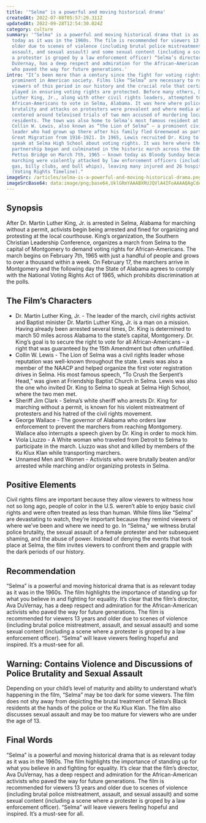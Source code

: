 ```yaml
---
title: '"Selma" is a powerful and moving historical drama'
createdAt: 2022-07-08T05:57:20.311Z
updatedAt: 2022-09-28T12:54:30.024Z
category: culture
summary: '"Selma" is a powerful and moving historical drama that is as relevant
  today as it was in the 1960s. The film is recommended for viewers 13 years and
  older due to scenes of violence (including brutal police mistreatment,
  assault, and sexual assault) and some sexual content (including a scene where
  a protester is groped by a law enforcement officer) “Selma’s director, Ava
  DuVernay, has a deep respect and admiration for the African-American activists
  who paved the way for future generations.'
intro: "It’s been more than a century since the fight for voting rights was so
  prominent in American society. Films like “Selma” are necessary to remind
  viewers of this period in our history and the crucial role that certain people
  played in ensuring voting rights are protected. Before many others, Dr. Martin
  Luther King, Jr., along with other civil rights leaders, attempted to register
  African-Americans to vote in Selma, Alabama. It was here where police
  brutality and attacks on protesters were prevalent and where media attention
  centered around televised trials of two men accused of murdering local Black
  residents. The town was also home to Selma’s most famous resident at the time:
  Collin W. Lewis, also known as “the Lion of Selma” – a prominent civil rights
  leader who had grown up there after his family fled Greenwood as part of the
  Great Migration from 1916-1921. In 1965, Lewis recruited Dr. King to come
  speak at Selma High School about voting rights. It was here where their
  partnership began and culminated in the historic march across the Edmund
  Pettus Bridge on March 7th, 1965 – known today as Bloody Sunday because those
  marching were violently attacked by law enforcement officers (including tear
  gas, billy clubs, and bull whips), leaving many injured and 26 hospitalized
  (Voting Rights Timeline)."
imageSrc: /articles/selma-is-a-powerful-and-moving-historical-drama.png
imageSrcBase64: data:image/png;base64,UklGRmYAAABXRUJQVlA4IFoAAAAQAgCdASoKAAoAAUAmJZQCdAEPBAYIpiZAAP7808JSSH6Y/VtLqgQOtok3UKV0o9eXoIqXkcQST7sLGGzA2SBIrOAsaoTt1MkZidrCY8mUAbjpdwB1agXewAA=
---
```


## Synopsis

After Dr. Martin Luther King, Jr. is arrested in Selma, Alabama for marching without a permit, activists begin being arrested and fined for organizing and protesting at the local courthouse. King’s organization, the Southern Christian Leadership Conference, organizes a march from Selma to the capital of Montgomery to demand voting rights for African-Americans. The march begins on February 7th, 1965 with just a handful of people and grows to over a thousand within a week. On February 17, the marchers arrive in Montgomery and the following day the State of Alabama agrees to comply with the National Voting Rights Act of 1965, which prohibits discrimination at the polls.

## The Film’s Characters

- Dr. Martin Luther King, Jr. - The leader of the march, civil rights activist and Baptist minister Dr. Martin Luther King, Jr. is a man on a mission. Having already been arrested several times, Dr. King is determined to march 50 miles across Alabama to the state’s capital, Montgomery. Dr. King’s goal is to secure the right to vote for all African-Americans – a right that was guaranteed by the 15th Amendment but often unfulfilled.
- Collin W. Lewis - The Lion of Selma was a civil rights leader whose reputation was well-known throughout the state. Lewis was also a member of the NAACP and helped organize the first voter registration drives in Selma. His most famous speech, “To Crush the Serpent’s Head,” was given at Friendship Baptist Church in Selma. Lewis was also the one who invited Dr. King to Selma to speak at Selma High School, where the two men met.
- Sheriff Jim Clark - Selma’s white sheriff who arrests Dr. King for marching without a permit, is known for his violent mistreatment of protesters and his hatred of the civil rights movement.
- George Wallace - The governor of Alabama who orders law enforcement to prevent the marchers from reaching Montgomery. Wallace also interrupts a speech given by Dr. King in order to mock him.
- Viola Liuzzo - A White woman who traveled from Detroit to Selma to participate in the march. Liuzzo was shot and killed by members of the Ku Klux Klan while transporting marchers.
- Unnamed Men and Women - Activists who were brutally beaten and/or arrested while marching and/or organizing protests in Selma.

## Positive Elements

Civil rights films are important because they allow viewers to witness how not so long ago, people of color in the U.S. weren’t able to enjoy basic civil rights and were often treated as less than human. While films like “Selma” are devastating to watch, they’re important because they remind viewers of where we’ve been and where we need to go. In “Selma,” we witness brutal police brutality, the sexual assault of a female protester and her subsequent shaming, and the abuse of power. Instead of denying the events that took place at Selma, the film invites viewers to confront them and grapple with the dark periods of our history.

## Recommendation

“Selma” is a powerful and moving historical drama that is as relevant today as it was in the 1960s. The film highlights the importance of standing up for what you believe in and fighting for equality. It’s clear that the film’s director, Ava DuVernay, has a deep respect and admiration for the African-American activists who paved the way for future generations. The film is recommended for viewers 13 years and older due to scenes of violence (including brutal police mistreatment, assault, and sexual assault) and some sexual content (including a scene where a protester is groped by a law enforcement officer). “Selma” will leave viewers feeling hopeful and inspired. It’s a must-see for all.

## Warning: Contains Violence and Discussions of Police Brutality and Sexual Assault

Depending on your child’s level of maturity and ability to understand what’s happening in the film, “Selma” may be too dark for some viewers. The film does not shy away from depicting the brutal treatment of Selma’s Black residents at the hands of the police or the Ku Klux Klan. The film also discusses sexual assault and may be too mature for viewers who are under the age of 13.

## Final Words

“Selma” is a powerful and moving historical drama that is as relevant today as it was in the 1960s. The film highlights the importance of standing up for what you believe in and fighting for equality. It’s clear that the film’s director, Ava DuVernay, has a deep respect and admiration for the African-American activists who paved the way for future generations. The film is recommended for viewers 13 years and older due to scenes of violence (including brutal police mistreatment, assault, and sexual assault) and some sexual content (including a scene where a protester is groped by a law enforcement officer). “Selma” will leave viewers feeling hopeful and inspired. It’s a must-see for all.
